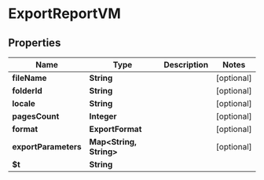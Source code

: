 

# ExportReportVM


## Properties

| Name | Type | Description | Notes |
|------------ | ------------- | ------------- | -------------|
|**fileName** | **String** |  |  [optional] |
|**folderId** | **String** |  |  [optional] |
|**locale** | **String** |  |  [optional] |
|**pagesCount** | **Integer** |  |  [optional] |
|**format** | **ExportFormat** |  |  [optional] |
|**exportParameters** | **Map&lt;String, String&gt;** |  |  [optional] |
|**$t** | **String** |  |  |




